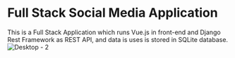 # Full Stack Social Media Application
This is a Full Stack Application which runs Vue.js in front-end and Django Rest Framework as REST API, and data is uses is stored in SQLite database.
![Desktop - 2](https://github.com/mirzaak/socialApp/assets/77918353/e8574f8e-1435-4233-8803-b7cb02a9306d)
